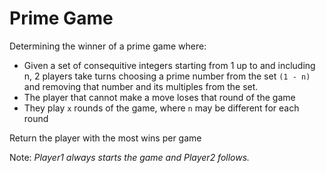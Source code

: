 # Prime Game
Determining the winner of a prime game where:
- Given a set of consequitive integers starting from 1 up to and including n, 2 players take turns choosing a prime number from the set `(1 - n)` and removing that number and its multiples from the set.
- The player that cannot make a move loses that round of the game
- They play `x` rounds of the game, where `n` may be different for each round

Return the player with the most wins per game

Note: _Player1 always starts the game and Player2 follows._
